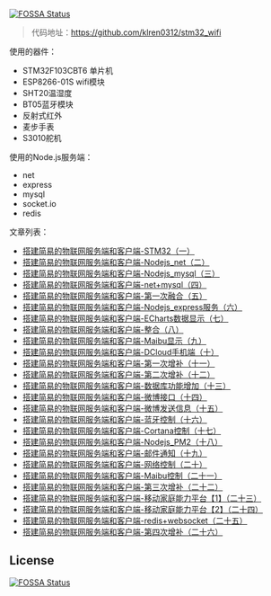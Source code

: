 [![FOSSA Status](https://app.fossa.io/api/projects/git%2Bgithub.com%2Fklren0312%2Fstm32_wifi.svg?type=shield)](https://app.fossa.io/projects/git%2Bgithub.com%2Fklren0312%2Fstm32_wifi?ref=badge_shield)

>代码地址：https://github.com/klren0312/stm32_wifi

使用的器件：

 - STM32F103CBT6 单片机
 - ESP8266-01S wifi模块
 - SHT20温湿度
 - BT05蓝牙模块
 - 反射式红外
 - 麦步手表
 - S3010舵机


使用的Node.js服务端：

 - net
 - express
 - mysql
 - socket.io
 - redis


文章列表：

 - [搭建简易的物联网服务端和客户端-STM32（一）](http://www.jianshu.com/p/233ce211446f)
 - [搭建简易的物联网服务端和客户端-Nodejs_net（二）](http://www.jianshu.com/p/289683c96346)
 - [搭建简易的物联网服务端和客户端-Nodejs_mysql（三）](http://www.jianshu.com/p/3ec5b5ec53a5)
 - [搭建简易的物联网服务端和客户端-net+mysql（四）](http://www.jianshu.com/p/80eff97e39b6)
 - [搭建简易的物联网服务端和客户端-第一次融合（五）](http://www.jianshu.com/p/16799e256e0a)
 - [搭建简易的物联网服务端和客户端-Nodejs_express服务（六）](http://www.jianshu.com/p/462144651ee8)
 - [搭建简易的物联网服务端和客户端-ECharts数据显示（七）](http://www.jianshu.com/p/855d7fc25d10)
 - [搭建简易的物联网服务端和客户端-整合（八）](http://www.jianshu.com/p/e8ab20c70b5f)
 - [搭建简易的物联网服务端和客户端-Maibu显示（九）](http://www.jianshu.com/p/54af2d858908)
 - [搭建简易的物联网服务端和客户端-DCloud手机端（十）](http://www.jianshu.com/p/61f236902b8b)
 - [搭建简易的物联网服务端和客户端-第一次增补（十一）](http://www.jianshu.com/p/9f19445453a7)
 - [搭建简易的物联网服务端和客户端-第二次增补（十二）](http://www.jianshu.com/p/bf0103f3b783)
 - [搭建简易的物联网服务端和客户端-数据库功能增加（十三）](http://www.jianshu.com/p/b88704af9ac5)
 - [搭建简易的物联网服务端和客户端-微博接口（十四）](http://www.jianshu.com/p/82591f02530a)
 - [搭建简易的物联网服务端和客户端-微博发送信息（十五）](http://www.jianshu.com/p/340110f5de8d)
 - [搭建简易的物联网服务端和客户端-蓝牙控制（十六）](http://www.jianshu.com/p/273ecb73ac9b)
 - [搭建简易的物联网服务端和客户端-Cortana控制（十七）](http://www.jianshu.com/p/6a60c48eefe5)
 - [搭建简易的物联网服务端和客户端-Nodejs_PM2（十八）](http://www.jianshu.com/p/74d4a58eeb3d)
 - [搭建简易的物联网服务端和客户端-邮件通知（十九）](http://www.jianshu.com/p/2a17b2bd57cb)
 - [搭建简易的物联网服务端和客户端-网络控制（二十）](http://www.jianshu.com/p/f21b6665d807)
 - [搭建简易的物联网服务端和客户端-Maibu控制（二十一）](http://www.jianshu.com/p/9d16fac7cd15)
 - [搭建简易的物联网服务端和客户端-第三次增补（二十二）](http://www.jianshu.com/p/206cf7d63555)
 - [搭建简易的物联网服务端和客户端-移动家庭能力平台【1】（二十三）](http://www.jianshu.com/p/2ad5e9df4db7)
 - [搭建简易的物联网服务端和客户端-移动家庭能力平台【2】（二十四）](http://www.jianshu.com/p/e1dd1a668d5b)
 - [搭建简易的物联网服务端和客户端-redis+websocket（二十五）](http://www.jianshu.com/p/10ac501b36fd)
 - [搭建简易的物联网服务端和客户端-第四次增补（二十六）](http://www.jianshu.com/p/81a859e931d7)



## License
[![FOSSA Status](https://app.fossa.io/api/projects/git%2Bgithub.com%2Fklren0312%2Fstm32_wifi.svg?type=large)](https://app.fossa.io/projects/git%2Bgithub.com%2Fklren0312%2Fstm32_wifi?ref=badge_large)